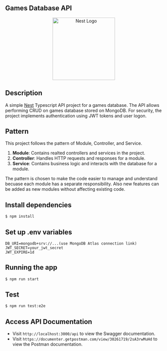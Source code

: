 ## Games Database API

<p align="center">
  <a href="http://nestjs.com/" target="blank"><img src="https://nestjs.com/img/logo-small.svg" width="200" alt="Nest Logo" /></a>
</p>

[circleci-image]: https://img.shields.io/circleci/build/github/nestjs/nest/master?token=abc123def456
[circleci-url]: https://circleci.com/gh/nestjs/nest

  <p align="center"></p>
    <p align="center">

## Description

A simple [Nest](https://github.com/nestjs/nest) Typescript API project for a games database. The API allows performing CRUD on games database stored on MongoDB. For security, the project implements authentication using JWT tokens and user logon.

## Pattern

This project follows the pattern of Module, Controller, and Service.
1. **Module**: Contains realted controllers and services in the project.
2. **Controller**: Handles HTTP requests and responses for a module.
3. **Service**: Contains business logic and interacts with the database for a module.

The pattern is chosen to make the code easier to manage and understand becuase each module has a separate responsibility. Also new features can be added as new modules without affecting existing code.

## Install dependencies

```bash
$ npm install
```

## Set up .env variables
```env
DB_URI=mongodb+srv://...(use MongoDB Atlas connection link)
JWT_SECRET=your_jwt_secret
JWT_EXPIRE=1d
```

## Running the app

```bash
$ npm run start
```

## Test

```bash
$ npm run test:e2e
```

## Access API Documentation
- Visit `http://localhost:3000/api` to view the Swagger documentation.
- Visit `https://documenter.getpostman.com/view/30261719/2sA3rwMuHd` to view the Postman documentation.


